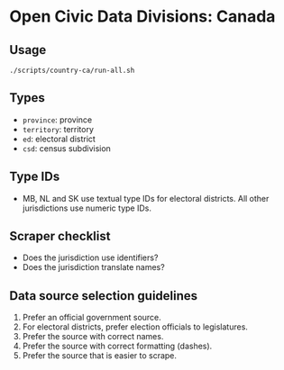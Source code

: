 # Open Civic Data Divisions: Canada

## Usage

    ./scripts/country-ca/run-all.sh

## Types

* `province`: province
* `territory`: territory
* `ed`: electoral district
* `csd`: census subdivision

## Type IDs

* MB, NL and SK use textual type IDs for electoral districts. All other jurisdictions use numeric type IDs.

## Scraper checklist

* Does the jurisdiction use identifiers?
* Does the jurisdiction translate names?

## Data source selection guidelines

1. Prefer an official government source.
  1. For electoral districts, prefer election officials to legislatures.
1. Prefer the source with correct names.
1. Prefer the source with correct formatting (dashes).
1. Prefer the source that is easier to scrape.
